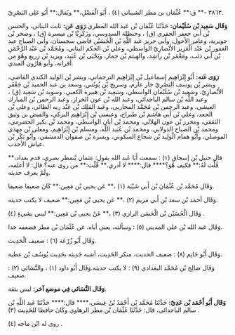 ٣٨٦٣ -** ق:** عُثْمَان بن مطر الشيباني (٤) ، أَبُو الْفَضْلِ،** ويُقال:** أَبُو عَلِي البَصْرِيّ.

**وَقَال سَعِيد بْن سُلَيْمان:** حَدَّثَنَا عُثْمَان بْن عَبد الله المطري.**رَوَى عَن:** ثابت البناني، والحسن بْن أَبي جعفر الجفري (ق) ، وحنظلة السدوسي، وزَكَرِيَّا بْن ميسرة (ق) ، وصخر بْن جويرية، وعامر الأحول، وأبي حريز عَبد اللَّهِ بْن الْحُسَيْن قاضي سجستان، وأبي الصباح عبد الغفور بْن عَبْد الْعَزِيز الأَنْصارِيّ الواسطي، وعلي بْن الحكم البناني، ومُحَمَّد بْن عَبْد الرَّحْمَنِ بْن أَبي ذئب، ومَعْمَر بْن راشِد، والهيثم بْن جماز، ويَحْيَى بْن عُبَيد، ويزيد بْن زريع وهُوَ من أقرانه، وأبو هَارُون العبدي.

**رَوَى عَنه:** أَبُو إِبْرَاهِيم إِسماعيل بْن إِبْرَاهِيم الترجماني، وبشر بْن الوليد الكندي القاضي، وبشر بْن يوسف البَصْرِيّ جار عارم، وسريج بْن يُونُس، وسعد بن عبد الحميد بْن جَعْفَر الأَنْصارِيّ، وسَعِيد بْن سُلَيْمان الواسطي، وسَعِيد بْن هبيرة الكعبي، وسويد بْن سَعِيد (ق) ، وعبد اللَّه بْن سالم الباجدائي، وعبد الله بْن عون الخراز، وعبد الرحمن بْن المبارك العيشي، وعبد الرحمن بْن مُحَمَّد المحاربي، وعَبد المَلِك بْن عَبْد ربه الطائي، وعلي بْن الجعد، وعلي بْن أَبي هاشم بْن طبراخ، وعيسى بْن إِبْرَاهِيم البركي، والفيض بن وثيق الثقفي، ومحرز بْن عون الهلالي، ومحمد بْن أبان الواسطي، ومحمد بْن بكير الحضرمي، ومحمد بْن الصباح الدولابي، ومحمد بْن عُبَيد اللَّه، ومسلم بْن إِبْرَاهِيم، ومعلى بْن مهدي الموصلي، وأَبُو همام الْوَلِيد بْن شجاع السكوني، ويسرة بْن صفوان الدمشقي، وأَبُو بَكْر بْن عياش الأحدب.

قال حنبل بْن إسحاق (١) : سمعت أَبَا عَبد الله يقول: عثمان بْنمطر بصري، قدم بغداد،** قُلْت لَهُ:** فكيف هُوَ؟**** قال:**** لا أدري.** قُلْت:** من روى عنه؟ قال: لا أعلمه، ولَمْ يعرف حديثه.

وَقَال مُحَمَّد بْن عُثْمَانَ بْن أَبي شَيْبَة (١) ،** عَن يحيى بْن مَعِين:** كَانَ ضعيفا ضعيفا.

وَقَال أحمد بْن سعد بْن أَبي مريم (٢) ،** عَن يحيى بْن مَعِين:** ضعيف لا يكتب حديثه.

وَقَال الْحُسَيْن بْن الْحَسَن الرازي (٣) ،** عَنْ يحيى بْن مَعِين:** ليس بشيءٍ (٤) .

وَقَال عَبد الله بْن علي المديني (٥) : وسألته، يعني أباه، عَن عُثْمَان بْن مطر فضعفه جدا.

وَقَال أَبُو زُرْعَة (٦) : ضعيف الْحَدِيث.

وَقَال أَبُو حَاتِم (٨) : ضعيف الحديث، منكر الحَدِيث، أشبه حَدِيثه بحَدِيث يُوسُف بْن عطية.

وَقَال صَالِح بْن مُحَمَّد البغدادي (٩) : لا يكتب حديثه.وَقَال أَبُو داود (١) ، والنَّسَائي (٢) : ضعيف.

**وَقَال النَّسَائي فِي موضع آخر:** ليس بثقة.

**وَقَال أَبُو أَحْمَد بْن عَدِيّ:** حَدَّثَنَا مُحَمَّد بْن أَحْمَدُ بْنُ عِيسَى،**** قال:**** حَدَّثَنَا عَبد اللَّهِ بْن سالم الباجدائي، قال: حَدَّثَنَا عُثْمَان بْن مطر الرهاوي وكَانَ حافظا للحَدِيث (٣) .

روى له ابْن ماجه (٤) .